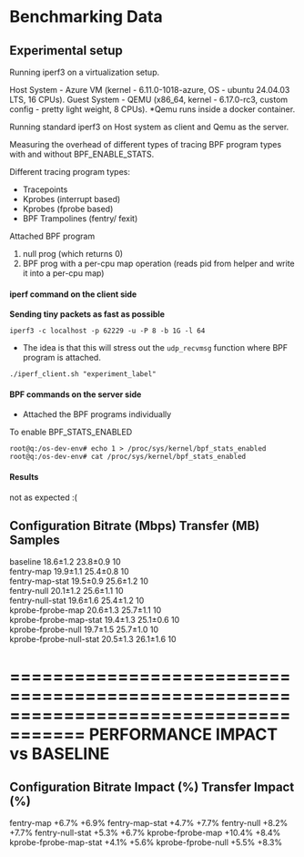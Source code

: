 # Benchmarking Data

## Experimental setup

Running iperf3 on a virtualization setup.

Host System - Azure VM (kernel - 6.11.0-1018-azure, OS - ubuntu 24.04.03 LTS, 16 CPUs).
Guest System - QEMU (x86_64, kernel - 6.17.0-rc3, custom config - pretty light weight, 8 CPUs).
*Qemu runs inside a docker container.

Running standard iperf3 on Host system as client and Qemu as the server.

Measuring the overhead of different types of tracing BPF program types with and
without BPF_ENABLE_STATS.

Different tracing program types:
- Tracepoints
- Kprobes (interrupt based)
- Kprobes (fprobe based)
- BPF Trampolines (fentry/ fexit)

Attached BPF program
1. null prog (which returns 0)
2. BPF prog with a per-cpu map operation (reads pid from helper and write it
   into a per-cpu map)

#### iperf command on the client side

**Sending tiny packets as fast as possible**

```
iperf3 -c localhost -p 62229 -u -P 8 -b 1G -l 64
```

- The idea is that this will stress out the `udp_recvmsg` function where BPF
  program is attached.

```
./iperf_client.sh "experiment_label"
```

#### BPF commands on the server side
- Attached the BPF programs individually

To enable BPF_STATS_ENABLED
```
root@q:/os-dev-env# echo 1 > /proc/sys/kernel/bpf_stats_enabled   
root@q:/os-dev-env# cat /proc/sys/kernel/bpf_stats_enabled 
```

#### Results

not as expected :(

Configuration             Bitrate (Mbps)    Transfer (MB)     Samples   
-------------------------------------------------------------------------------------
baseline                  18.6±1.2       23.8±0.9        10        
fentry-map                19.9±1.1       25.4±0.8        10        
fentry-map-stat           19.5±0.9       25.6±1.2        10        
fentry-null               20.1±1.2       25.6±1.1        10        
fentry-null-stat          19.6±1.6       25.4±1.2        10        
kprobe-fprobe-map         20.6±1.3       25.7±1.1        10        
kprobe-fprobe-map-stat    19.4±1.3       25.1±0.6        10        
kprobe-fprobe-null        19.7±1.5       25.7±1.0        10        
kprobe-fprobe-null-stat   20.5±1.3       26.1±1.6        10        

=====================================================================================
PERFORMANCE IMPACT vs BASELINE
=====================================================================================
Configuration             Bitrate Impact (%)   Transfer Impact (%) 
-------------------------------------------------------------------------------------
fentry-map                   +6.7%                +6.9%
fentry-map-stat              +4.7%                +7.7%
fentry-null                  +8.2%                +7.7%
fentry-null-stat             +5.3%                +6.7%
kprobe-fprobe-map           +10.4%                +8.4%
kprobe-fprobe-map-stat       +4.1%                +5.6%
kprobe-fprobe-null           +5.5%                +8.3%

